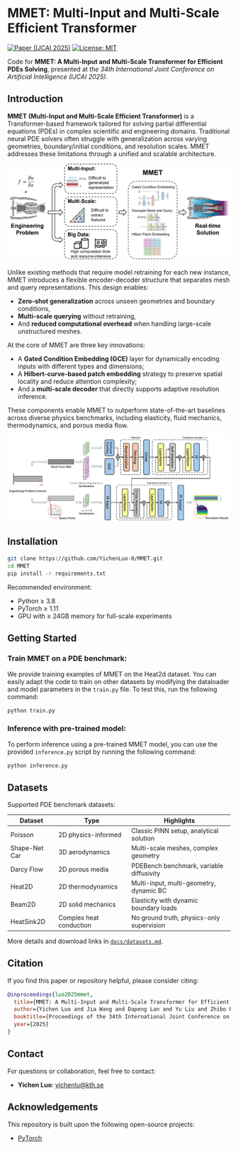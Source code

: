 # MMET: Multi-Input and Multi-Scale Efficient Transformer

[![Paper (IJCAI 2025)](https://img.shields.io/badge/Paper-IJCAI%202025-green)](https://github.com/YichenLuo-0/MMET)
[![License: MIT](https://img.shields.io/badge/License-MIT-blue.svg)](LICENSE)

Code for **MMET: A Multi-Input and Multi-Scale Transformer for Efficient PDEs Solving**, presented at *the 34th
International Joint Conference on Artificial Intelligence (IJCAI 2025)*.

## Introduction

**MMET (Multi-Input and Multi-Scale Efficient Transformer)** is a Transformer-based framework tailored for solving
partial differential equations (PDEs) in complex scientific and engineering domains. Traditional neural PDE solvers
often struggle with generalization across varying geometries, boundary/initial conditions, and resolution scales. MMET
addresses these limitations through a unified and scalable architecture.

<img src="fig/introduction.png" alt="Introduction" width="500"/>

Unlike existing methods that require model retraining for each new instance, MMET introduces a flexible encoder-decoder
structure that separates mesh and query representations. This design enables:

- **Zero-shot generalization** across unseen geometries and boundary conditions,
- **Multi-scale querying** without retraining,
- And **reduced computational overhead** when handling large-scale unstructured meshes.

At the core of MMET are three key innovations:

- A **Gated Condition Embedding (GCE)** layer for dynamically encoding inputs with different types and dimensions;
- A **Hilbert-curve-based patch embedding** strategy to preserve spatial locality and reduce attention complexity;
- And a **multi-scale decoder** that directly supports adaptive resolution inference.

These components enable MMET to outperform state-of-the-art baselines across diverse physics benchmarks, including
elasticity, fluid mechanics, thermodynamics, and porous media flow.

<img src="fig/architecture.png" alt="Architecture" width="800"/>

## Installation

```bash
git clone https://github.com/YichenLuo-0/MMET.git
cd MMET
pip install -r requirements.txt
```

Recommended environment:

- Python ≥ 3.8
- PyTorch ≥ 1.11
- GPU with ≥ 24GB memory for full-scale experiments

## Getting Started

### Train MMET on a PDE benchmark:

We provide training examples of MMET on the Heat2d dataset. You can easily adapt the code to train on other datasets by
modifying the dataloader and model parameters in the `train.py` file. To test this, run the following command:

```bash
python train.py
```

### Inference with pre-trained model:

To perform inference using a pre-trained MMET model, you can use the provided `inference.py` script by running the
following command:

```bash
python inference.py
```

## Datasets

Supported PDE benchmark datasets:

| Dataset       | Type                    | Highlights                                |
|---------------|-------------------------|-------------------------------------------|
| Poisson       | 2D physics-informed     | Classic PINN setup, analytical solution   |
| Shape-Net Car | 3D aerodynamics         | Multi-scale meshes, complex geometry      |
| Darcy Flow    | 2D porous media         | PDEBench benchmark, variable diffusivity  |
| Heat2D        | 2D thermodynamics       | Multi-input, multi-geometry, dynamic BC   |
| Beam2D        | 2D solid mechanics      | Elasticity with dynamic boundary loads    |
| HeatSink2D    | Complex heat conduction | No ground truth, physics-only supervision |

More details and download links in [`docs/datasets.md`](docs/datasets.md).

## Citation

If you find this paper or repository helpful, please consider citing:

```bibtex
@inproceedings{luo2025mmet,
  title={MMET: A Multi-Input and Multi-Scale Transformer for Efficient PDEs Solving},
  author={Yichen Luo and Jia Wang and Dapeng Lan and Yu Liu and Zhibo Pang},
  booktitle={Proceedings of the 34th International Joint Conference on Artificial Intelligence (IJCAI)},
  year={2025}
}
```

## Contact

For questions or collaboration, feel free to contact:

- **Yichen Luo**: [yichenlu@kth.se](mailto:yichenlu@kth.se)

## Acknowledgements

This repository is built upon the following open-source projects:

- [PyTorch](https://pytorch.org/)